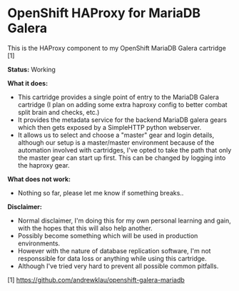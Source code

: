 # OpenShift HAProxy for MariaDB Galera 

This is the HAProxy component to my OpenShift MariaDB Galera cartridge [1]

**Status:** Working

**What it does:**

- This cartridge provides a single point of entry to the MariaDB Galera cartridge (I plan on adding some extra haproxy config to better combat split brain and checks, etc.)
- It provides the metadata service for the backend MariaDB galera gears which then gets exposed by a SimpleHTTP python webserver.
- It allows us to select and choose a "master" gear and login details, although our setup is a master/master environment because of the automation involved with cartridges, I've opted to take the path that only the master gear can start up first. This can be changed by logging into the haproxy gear.

**What does not work:**

- Nothing so far, please let me know if something breaks..

**Disclaimer:**
- Normal disclaimer, I'm doing this for my own personal learning and gain, with the hopes that this will also help another. 
- Possibly become something which will be used in production environments. 
- However with the nature of database replication software, I'm not responssible for data loss or anything while using this cartridge. 
- Although I've tried very hard to prevent all possible common pitfalls.

[1] https://github.com/andrewklau/openshift-galera-mariadb
